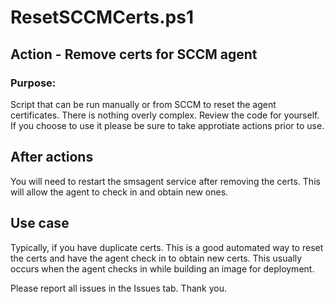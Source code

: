 # ResetSCCMCerts.ps1

## Action - Remove certs for SCCM agent

### Purpose:
Script that can be run manually or from SCCM to reset the agent certificates.  There is nothing overly complex.  Review the code for yourself.  If you choose to use it please be sure to take approtiate actions prior to use.

## After actions
You will need to restart the smsagent service after removing the certs.  This will allow the agent to check in and obtain new ones.

## Use case
Typically, if you have duplicate certs.  This is a good automated way to reset the certs and have the agent check in to obtain new certs.  This usually occurs when the agent checks in while building an image for deployment.

Please report all issues in the Issues tab.  Thank you.
